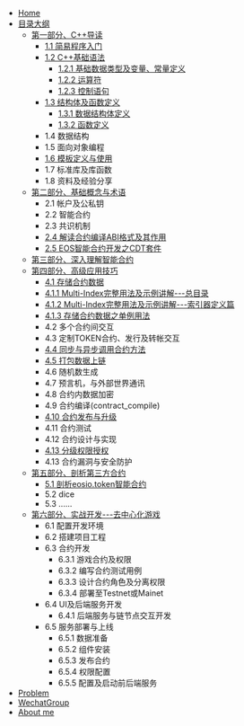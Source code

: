 * [Home]()
* [目录大纲]()
  * [第一部分、C++导读](cplus/cplus_intro)
    * [1.1 简易程序入门](cplus/simple_cplus_learn)
    * [1.2 C++基础语法]()
      * [1.2.1 基础数据类型及变量、常量定义](cplus/cplus_variable_const)
      * [1.2.2 运算符](cplus/cplus_operate)
      * [1.2.3 控制语句](cplus/cplus_control)
    * [1.3 结构体及函数定义]()
      * [1.3.1 数据结构体定义](cplus/cplus_struct)
      * [1.3.2 函数定义](cplus/cplus_funcation)
    * 1.4 数据结构
    * 1.5 面向对象编程
    * [1.6 模板定义与使用](cplus/cplus_templates)
    * 1.7 标准库及库函数
    * 1.8 资料及经验分享
  * [第二部分、基础概念与术语]()
    * 2.1 帐户及公私钥
    * 2.2 智能合约
    * 2.3 共识机制
    * [2.4 解读合约编译ABI格式及其作用](contracts/intro_abi)
    * [2.5 EOS智能合约开发之CDT套件](contracts/contract_dev_kit)
  * [第三部分、深入理解智能合约]()
  * [第四部分、高级应用技巧]()
    * [4.1 存储合约数据](contracts/data_persistent)
    * [4.1.1 Multi-Index完整用法及示例讲解---总目录](contracts/multiindex_begin)
    * [4.1.2 Multi-Index完整用法及示例讲解---索引器定义篇](contracts/multiindex_idx)
    * [4.1.3 存储合约数据之单例用法](contracts/eos_persistent_singleton)
    * 4.2 多个合约间交互
    * 4.3 定制TOKEN合约、发行及转帐交互
    * [4.4 同步与异步调用合约方法](contracts/inline_deferred_actions)
    * [4.5 打包数据上链](contracts/store_data2chain)
    * 4.6 随机数生成
    * 4.7 预言机，与外部世界通讯
    * 4.8 合约内数据加密
    * 4.9 合约编译(contract_compile)
    * [4.10 合约发布与升级](contracts/contract_deploy)
    * 4.11 合约测试
    * 4.12 合约设计与实现
    * [4.13 分级权限授权](contracts/eos_contract_auth)
    * 4.13 合约漏洞与安全防护
  * [第五部分、剖析第三方合约]()
    * [5.1 剖析eosio.token智能合约](contracts/analyze_eosiotoken)
    * 5.2 dice
    * 5.3 ......
  * [第六部分、实战开发---去中心化游戏]()
    * 6.1 配置开发环境
    * 6.2 搭建项目工程
    * 6.3 合约开发
      * 6.3.1 游戏合约及权限
      * 6.3.2 编写合约测试用例
      * 6.3.3 设计合约角色及分离权限
      * 6.3.4 部署至Testnet或Mainet
    * 6.4 UI及后端服务开发
      * 6.4.1 后端服务与链节点交互开发
    * 6.5 服务部署与上线
      * 6.5.1 数据准备
      * 6.5.2 组件安装
      * 6.5.3 发布合约
      * 6.5.4 权限配置
      * 6.5.5 配置及启动前后端服务
* [Problem]()
* [WechatGroup]()
* [About me](aboutme.md)

